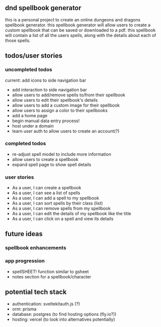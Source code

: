 ## dnd spellbook generator

this is a personal project to create an online dungeons and dragons spellbook generator. this spellbook generator will allow users to create a custom spellbook that can be saved or downloaded to a pdf. this spellbook will contain a list of all the users spells, along with the details about each of those spells.

## todos/user stories

### uncompleted todos

current: add icons to side navigation bar

- add interaction to side navigation bar
- allow users to add/remove spells to/from their spellbook
- allow users to edit their spellbook's details
- allow users to add a custom image for their spellbook
- allow users to assign a color to their spellbooks
- add a home page
- begin manual data entry process!
- host under a domain
- learn user auth to allow users to create an account(?)

### completed todos

- re-adjust spell model to include more information
- allow users to create a spellbook
- expand spell page to show spell details

### user stories

- As a user, I can create a spellbook
- As a user, I can see a list of spells
- As a user, I can add a spell to my spellbook
- As a user, I can sort spells by their class (list)
- As a user, I can remove spells from my spellbook
- As a user, I can edit the details of my spellbook like the title
- As a user, I can click on a spell and view its details

## future ideas

### spellbook enhancements

### app progression

- spellSHEET! function similar to gsheet
- notes section for a spellbook/character

## potential tech stack

- authentication: sveltekitauth.js (?)
- orm: prisma
- database: postgres (to find hosting options (fly.io?))
- hosting: vercel (to look into alternatives potentially)
